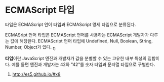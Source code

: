 <h1>ECMAScript 타입</h1>
<p>타입은 ECMAScript 언어 타입과 ECMAScript 명세 타입으로 분류된다.</p>
<p>ECMASript 언어 타입은 ECMAScript 언어를 사용하는 ECMAScript 개발자가 다루는 값에 해당한다. ECMAScript 언어 타입에 Undefined, Null, Boolean, String, Number, Object가 있다. <sub>1)</sub></p>
<p><strong>타입</strong>이란 JavaScript 엔진과 개발자가 값을 분별할 수 있는 고유한 내부 특성의 집합이다. 예를 들면 엔진과 개발자는 42와 "42"를 숫자 타입과 문자열 타입으로 구별한다.</p>



1) http://es5.github.io/#x8


